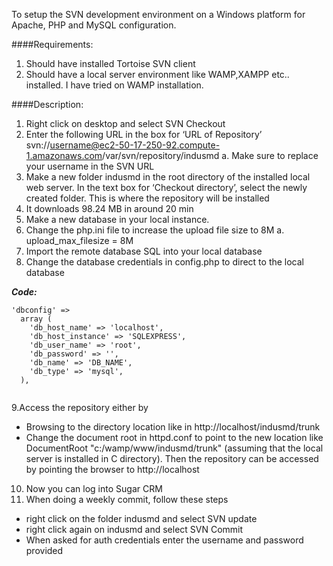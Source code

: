 To setup the SVN development environment on a Windows platform for Apache, PHP and MySQL configuration.

####Requirements: 
1.	Should have installed Tortoise SVN client
2.	Should have a local server environment like WAMP,XAMPP etc.. installed. I have tried on WAMP installation.

####Description:
1.	Right click on desktop and select SVN Checkout
2.	Enter the following URL in the box for ‘URL of Repository’ svn://username@ec2-50-17-250-92.compute-1.amazonaws.com/var/svn/repository/indusmd
a.	Make sure to replace your username in the SVN URL
3.	Make a new folder indusmd in the root directory of the installed local web server. In the text box for ‘Checkout directory’, select the newly created folder. This is where the repository will be installed
4.	It downloads 98.24 MB in around 20 min
5.	Make a new database in your local instance. 
6.	Change the php.ini file to increase the upload file size to 8M
a.	upload_max_filesize = 8M
7.	Import the remote database SQL into your local database
8.	Change the database credentials in config.php to direct to the local database

**_Code:_**

```
'dbconfig' => 
  array (
    'db_host_name' => 'localhost',
    'db_host_instance' => 'SQLEXPRESS',
    'db_user_name' => 'root',
    'db_password' => '',
    'db_name' => 'DB_NAME',
    'db_type' => 'mysql',
  ),
  
 ```
 
9.Access the repository either by <br />
 
 * Browsing to the directory location like in http://localhost/indusmd/trunk<br />
 * Change the document root in httpd.conf to point to the new location like DocumentRoot "c:/wamp/www/indusmd/trunk" (assuming that the local server is installed in C directory). Then the repository can be accessed by pointing the browser to http://localhost<br />

10.	Now you can log into Sugar CRM<br />
11.	When doing a weekly commit, follow these steps<br />

 * right click on the folder indusmd and select SVN update
 * right click again on indusmd and select SVN Commit
 * When asked for auth credentials enter the username and password provided



   
 
 
 
 
 
 
 
